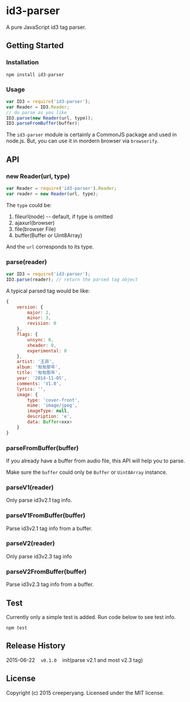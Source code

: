 # id3-parser

A pure JavaScript id3 tag parser.

## Getting Started
### Installation 

```shell
npm install id3-parser
```

### Usage

```js
var ID3 = require('id3-parser');
var Reader = ID3.Reader;
// do parse as you like
ID3.parse(new Reader(url, type));
ID3.parseFromBuffer(buffer);
```

The `id3-parser` module is certainly a CommonJS package and used in node.js. But, you can use it in mordern browser via `browserify`.

## API

### new Reader(url, type)

```js
var Reader = require('id3-parser').Reader;
var reader = new Reader(url, type);
```

The `type` could be:

1. fileurl(node) -- default, if type is omitted
2. ajaxurl(browser) 
3. file(browser File) 
4. buffer(Buffer or Uint8Array)

And the `url` corresponds to its type.

### parse(reader)

```js
var ID3 = require('id3-parser');
ID3.parse(reader); // return the parsed tag object
```

A typical parsed tag would be like:

```js
{
    version: {
        major: 2,
        minor: 3,
        revision: 0
    },
    flags: {
        unsync: 0,
        xheader: 0,
        experimental: 0
    },
    artist: '王菲',
    album: '匆匆那年',
    title: '匆匆那年',
    year: '2014-11-05',
    comments: 'V1.0',
    lyrics: '',
    image: {
        type: 'cover-front',
        mime: 'image/jpeg',
        imageType: null,
        description: 'e',
        data: Buffer<xxx>
    }
}
```

### parseFromBuffer(buffer)

If you already have a buffer from audio file, this API will help you to parse.

Make sure the `buffer` could only be `Buffer` or `Uint8Array` instance.

### parseV1(reader)

Only parse id3v2.1 tag info.

### parseV1FromBuffer(buffer)

Parse id3v2.1 tag info from a buffer.

### parseV2(reader)

Only parse id3v2.3 tag info

### parseV2FromBuffer(buffer)

Parse id3v2.3 tag info from a buffer.


## Test

Currently only a simple test is added. Run code below to see test info.

```shell
npm test
```

## Release History

2015-06-22&nbsp;&nbsp;&nbsp;&nbsp;`v0.1.0`&nbsp;&nbsp;&nbsp;&nbsp;init(parse v2.1 and most v2.3 tag)

## License
Copyright (c) 2015 creeperyang. Licensed under the MIT license.